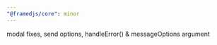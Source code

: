 ```yaml
---
"@framedjs/core": minor
---
```


modal fixes, send options, handleError() & messageOptions argument
